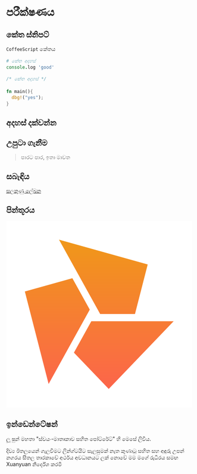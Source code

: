 [ගෝලීය අදහස් සලකුණු කිරීම]:#

# පරීක්ෂණය

## කේත ස්නිපට්

`CoffeeScript` කේතය

```coffee
# කේත අදහස්
console.log 'good'


```

```rust
/* කේත අදහස් */

fn main(){
  dbg!("yes");
}
```

## අදහස් දක්වන්න

<!-- HTML 注释 --> 

<!-- 多行注释 --> 

## උපුටා ගැනීම

> පාරට පාර, ඉතා මාවත

## සබැඳිය

[සලකුණු ලේඛන](https://github.com/xxai-art/xxai-art-md)

## පින්තූරය

![xxAI.Art සන්නාම අනන්‍යතාවය](https://raw.githubusercontent.com/xxai-art/web/main/file/svg/logo.svg)

## ඉන්ඩෙන්ටේෂන්

ලූ ෂුන් මහතා "ස්වයං-මාතෘකාව සහිත පෝට්රේට්" හි මෙසේ ලිවීය.

  දිව්‍ය ඊතලයෙන් ගැලවීමට ලින්ග්ටයිට සැලසුමක් නැත
  කුණාටු සහිත සහ අඳුරු උපන් නගරය
  සීතල තාරකාවේ අර්ථය අවධානයට ලක් නොවේ
  මම මගේ රුධිරය සමඟ Xuanyuan නිර්දේශ කරමි
